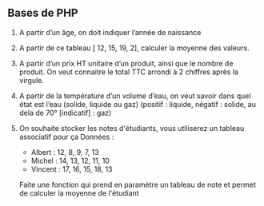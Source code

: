 
## Bases de PHP

1. A partir d’un âge, on doit indiquer l’année de
   naissance
   

2. A partir de ce tableau [ 12, 15, 19, 2], calculer la
   moyenne des valeurs.
   

3. A partir d’un prix HT unitaire d’un produit, ainsi
   que le nombre de produit. On veut connaitre le
   total TTC arrondi à 2 chiffres après la virgule.
   

4. A partir de la température d’un volume d’eau,
      on veut savoir dans quel état est l’eau (solide,
      liquide ou gaz)
   (positif : liquide, négatif : solide, au dela de 70° [indicatif] : gaz)
   
5. On souhaite stocker les notes d'étudiants, vous utiliserez un tableau associatif pour ça
   Données :
   * Albert : 12, 8, 9, 7, 13
   * Michel : 14, 13, 12, 11, 10
   * Vincent : 17, 16, 15, 18, 13
   
   Faite une fonction qui prend en paramètre un tableau de note et permet de calculer la moyenne de l'étudiant


